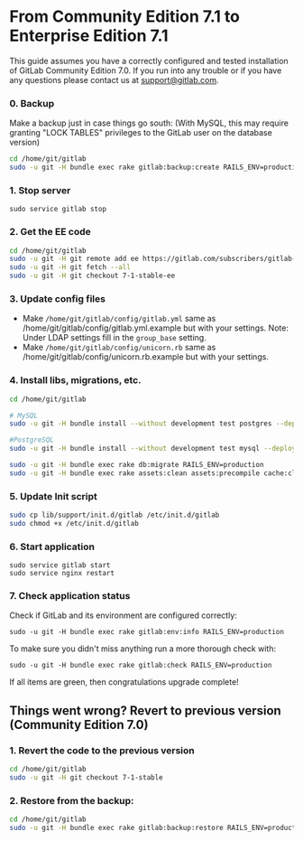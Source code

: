 # From Community Edition 7.1 to Enterprise Edition 7.1

This guide assumes you have a correctly configured and tested installation of GitLab Community Edition 7.0.
If you run into any trouble or if you have any questions please contact us at support@gitlab.com.

### 0. Backup

Make a backup just in case things go south:
(With MySQL, this may require granting "LOCK TABLES" privileges to the GitLab user on the database version)

```bash
cd /home/git/gitlab
sudo -u git -H bundle exec rake gitlab:backup:create RAILS_ENV=production
```

### 1. Stop server

    sudo service gitlab stop

### 2. Get the EE code

```bash
cd /home/git/gitlab
sudo -u git -H git remote add ee https://gitlab.com/subscribers/gitlab-ee.git
sudo -u git -H git fetch --all
sudo -u git -H git checkout 7-1-stable-ee
```

### 3. Update config files

* Make `/home/git/gitlab/config/gitlab.yml` same as /home/git/gitlab/config/gitlab.yml.example but with your settings.
Note: Under LDAP settings fill in the `group_base` setting.
* Make `/home/git/gitlab/config/unicorn.rb` same as /home/git/gitlab/config/unicorn.rb.example but with your settings.

### 4. Install libs, migrations, etc.

```bash
cd /home/git/gitlab

# MySQL
sudo -u git -H bundle install --without development test postgres --deployment

#PostgreSQL
sudo -u git -H bundle install --without development test mysql --deployment

sudo -u git -H bundle exec rake db:migrate RAILS_ENV=production
sudo -u git -H bundle exec rake assets:clean assets:precompile cache:clear RAILS_ENV=production
```

### 5. Update Init script

```bash
sudo cp lib/support/init.d/gitlab /etc/init.d/gitlab
sudo chmod +x /etc/init.d/gitlab
```

### 6. Start application

    sudo service gitlab start
    sudo service nginx restart

### 7. Check application status

Check if GitLab and its environment are configured correctly:

    sudo -u git -H bundle exec rake gitlab:env:info RAILS_ENV=production

To make sure you didn't miss anything run a more thorough check with:

    sudo -u git -H bundle exec rake gitlab:check RAILS_ENV=production

If all items are green, then congratulations upgrade complete!

## Things went wrong? Revert to previous version (Community Edition 7.0)

### 1. Revert the code to the previous version
```bash
cd /home/git/gitlab
sudo -u git -H git checkout 7-1-stable
```

### 2. Restore from the backup:

```bash
cd /home/git/gitlab
sudo -u git -H bundle exec rake gitlab:backup:restore RAILS_ENV=production
```
